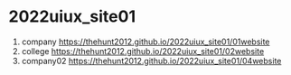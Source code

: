 # 2022uiux_site01
1. company https://thehunt2012.github.io/2022uiux_site01/01website
2. college https://thehunt2012.github.io/2022uiux_site01/02website
3. company02 https://thehunt2012.github.io/2022uiux_site01/04website